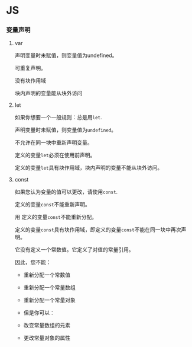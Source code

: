 # JS

### 变量声明

1. var

   声明变量时未赋值，则变量值为undefined。

   可重复声明。

   没有块作用域

   块内声明的变量能从块外访问

2. let

   如果你想要一个一般规则：总是用`let`.

   声明变量时未赋值，则变量值为`undefined`。

   不允许在同一块中重新声明变量。

   定义的变量`let`必须在使用前声明。

   定义的变量`let`具有块作用域，块内声明的变量不能从块外访问。

3. const

   如果您认为变量的值可以更改，请使用`const`.

   定义的变量`const`不能重新声明。

   用 定义的变量`const`不能重新分配。

   定义的变量`const`具有块作用域，即定义的变量`const`不能在同一块中再次声明。

   它没有定义一个常数值。它定义了对值的常量引用。

   因此，您不能：

   - 重新分配一个常数值
   - 重新分配一个常量数组
   - 重新分配一个常量对象

   - 但是你可以：

   - 改变常量数组的元素
   - 更改常量对象的属性

​		